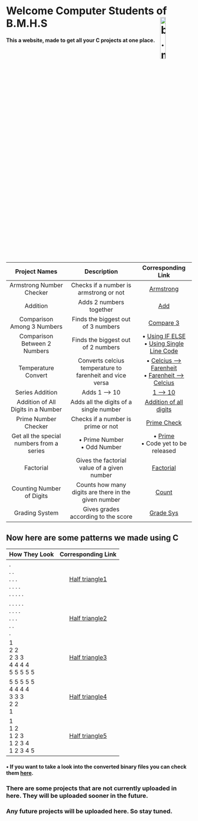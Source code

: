 <h1>Welcome Computer Students of B.M.H.S<img align="right" src="https://drive.google.com/uc?export=view&id=17sr1RmLEn5_OxGfGa6AOkRAyETR6JRgu" style="height:17%; width: 17%;" alt="b.m.h.s logo"></h1>

#### This a website, made to get all your C projects at one place.

| Project Names | Description | Corresponding Link |
| :----: | :----: | :----: |
| Armstrong Number Checker | Checks if a number is armstrong or not | [Armstrong](https://github.com/B-M-H-S-Class-XII-Computer-Projects/School_Projects_C/blob/main/src/Armstrong_num.c) |
|Addition|Adds 2 numbers together|[Add](https://github.com/B-M-H-S-Class-XII-Computer-Projects/School_Projects_C/blob/main/src/add2Numbers.c)|
| Comparison Among 3 Numbers | Finds the biggest out of 3 numbers | [Compare 3](https://github.com/B-M-H-S-Class-XII-Computer-Projects/School_Projects_C/blob/main/src/Compare_3_nums.c) |
|Comparison Between 2 Numbers|Finds the biggest out of 2 numbers|• [Using IF ELSE](https://github.com/B-M-H-S-Class-XII-Computer-Projects/School_Projects_C/blob/main/src/compare2NosIfElse.c)<br>• [Using Single Line Code](https://github.com/B-M-H-S-Class-XII-Computer-Projects/School_Projects_C/blob/main/src/compare2NosSingleLine.c)|
|Temperature Convert|Converts celcius temperature to farenheit and vice versa|• [Celcius --> Farenheit](https://github.com/B-M-H-S-Class-XII-Computer-Projects/School_Projects_C/blob/main/src/celsiusToFahrenheit.c)<br>• [Farenheit --> Celcius](https://github.com/B-M-H-S-Class-XII-Computer-Projects/School_Projects_C/blob/main/src/fahrenheitToCelsius.c)|
|Series Addition|Adds 1 --> 10|[1 --> 10](https://github.com/B-M-H-S-Class-XII-Computer-Projects/School_Projects_C/blob/main/src/Sum_of_1_to_10.c)|
|Addition of All Digits in a Number|Adds all the digits of a single number|[Addition of all digits](https://github.com/B-M-H-S-Class-XII-Computer-Projects/School_Projects_C/blob/main/src/Sum_of_all_digits_in_a_num.c)|
|Prime Number Checker|Checks if a number is prime or not|[Prime Check](https://github.com/B-M-H-S-Class-XII-Computer-Projects/School_Projects_C/blob/main/src/Prime_num_check.c)|
|Get all the special numbers from a series|• Prime Number<br>• Odd Number|• [Prime](https://github.com/B-M-H-S-Class-XII-Computer-Projects/School_Projects_C/blob/main/src/Getting_all_primes_in_a_series.c)<br>• Code yet to be released|
|Factorial|Gives the factorial value of a given number|[Factorial](https://github.com/B-M-H-S-Class-XII-Computer-Projects/School_Projects_C/blob/main/src/Factorial_of_a_given_num.c)|
|Counting Number of Digits|Counts how many digits are there in the given number|[Count](https://github.com/B-M-H-S-Class-XII-Computer-Projects/School_Projects_C/blob/main/src/Counting_noOfDigits_in_a_number.c)|
|Grading System|Gives grades according to the score|[Grade Sys](https://github.com/B-M-H-S-Class-XII-Computer-Projects/School_Projects_C/blob/main/src/GradeSys.c)|
## Now here are some patterns we made using C
| How They Look | Corresponding Link |
| :---- | :----: |
|.<br>. .<br>. . .<br>. . . .<br>. . . . .|[Half triangle1](https://github.com/B-M-H-S-Class-XII-Computer-Projects/School_Projects_C/blob/main/src/Patterns_SRC/Half_triangle1.c)|
|. . . . .<br>. . . .<br>. . .<br>. .<br>.|[Half triangle2](https://github.com/B-M-H-S-Class-XII-Computer-Projects/School_Projects_C/blob/main/src/Patterns_SRC/Half_triangle2.c)|
|1<br>2 2<br>2 3 3<br>4 4 4 4<br>5 5 5 5 5|[Half triangle3](https://github.com/B-M-H-S-Class-XII-Computer-Projects/School_Projects_C/blob/main/src/Patterns_SRC/Half_triangle3.c)|
|5 5 5 5 5<br>4 4 4 4<br>3 3 3<br>2 2<br>1|[Half triangle4](https://github.com/B-M-H-S-Class-XII-Computer-Projects/School_Projects_C/blob/main/src/Patterns_SRC/Half_triangle4.c)|
|1<br>1 2<br>1 2 3<br>1 2 3 4<br>1 2 3 4 5|[Half triangle5](https://github.com/B-M-H-S-Class-XII-Computer-Projects/School_Projects_C/blob/main/src/Patterns_SRC/Half_triangle5.c)|
#### • If you want to take a look into the converted binary files you can check them [here](https://github.com/B-M-H-S-Class-XII-Computer-Projects/School_Projects_C/tree/main/Binaries).
### There are some projects that are not currently uploaded in here. They will be uploaded sooner in the future.
### Any future projects will be uploaded here. So stay tuned.
